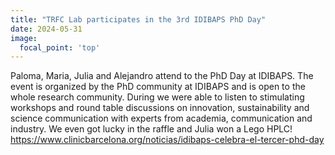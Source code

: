 ```yaml
---
title: "TRFC Lab participates in the 3rd IDIBAPS PhD Day"
date: 2024-05-31
image:
  focal_point: 'top'
---
```


Paloma, Maria, Julia and Alejandro attend to the PhD Day at IDIBAPS. The event is organized by the PhD community at IDIBAPS and is open to the whole research community. During we were able to listen to stimulating workshops and round table discussions on innovation, sustainability and science communication with experts from academia, communication and industry. We even got lucky in the raffle and Julia won a Lego HPLC!
https://www.clinicbarcelona.org/noticias/idibaps-celebra-el-tercer-phd-day